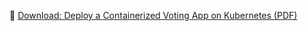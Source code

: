📄 [Download: Deploy a Containerized Voting App on Kubernetes (PDF)](./Deploy%20a%20containerized%20Voting%20App%20on%20a%20Kubernetes%20cluster.pdf)

